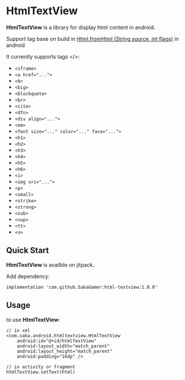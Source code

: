 # HtmlTextView

**HtmlTextView** is a library for display html content in android.

Support tag base on build in [Html.fromHtml (String source,
                int flags)](https://developer.android.com/reference/android/text/Html#fromHtml(java.lang.String,%20int)) in android

It currently supports tags </>:

* ```<iframe>```
* ```<a href="...">```
* ```<b>```
* ```<big>```
* ```<blockquote>```
* ```<br>```
* ```<cite>```
* ```<dfn>```
* ```<div align="...">```
* ```<em>```
* ```<font size="..." color="..." face="...">```
* ```<h1>```
* ```<h2>```
* ```<h3>```
* ```<h4>```
* ```<h5>```
* ```<h6>```
* ```<i>```
* ```<img src="...">```
* ```<p>```
* ```<small>```
* ```<strike>```
* ```<strong>```
* ```<sub>```
* ```<sup>```
* ```<tt>```
* ```<u>```

## Quick Start
**HtmlTextView** is availble on jitpack.

Add dependency:

```
implementation 'com.github.SakaGamer:html-textview:1.0.0'
```

## Usage
to use **HtmlTextView**:

```
// in xml
<com.saka.android.htmltextview.HtmlTextView
    android:id="@+id/htmlTextView"
    android:layout_width="match_parent"
    android:layout_height="match_parent"
    android:padding="16dp" />

// in activity or fragment
htmlTextView.setText(html)
```
